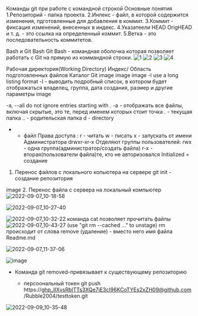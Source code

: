 
Команды git при работе с командной строкой
Основные понятия
1.Репозиторий - папка проекта.
2.Инлекс - файл, в которой содержится изменения, пдготовленные для добавления в коммит.
3.Коммит - фиксация изменений, внесенных в индекс.
4.Указатеели HEAD OrigHEAD и т. д. - это ссылка на определенный коммит.
5.Ветка - это последовательность коммитетов.


Bash и Git Bash
Git Bash - командная оболочка которая позволяет работать с Git на прямую из коммандной строки.
![1](https://user-images.githubusercontent.com/97594420/188813685-ecefb84a-6166-46a7-b713-6977759bc232.png)
![2](https://user-images.githubusercontent.com/97594420/188813739-cc956917-9a8a-4ec2-a302-13f1f181f377.png)
![3](https://user-images.githubusercontent.com/97594420/188813834-26b90949-a2ee-48bc-ac5e-21f71f2a786f.png)
![4](https://user-images.githubusercontent.com/97594420/188813849-0f1fb74f-bc40-48b8-b9f3-ff27fdf99d94.png)


Рабочая директория(Working Directory)
Индекс/ Область подготовленных файлов
Каталог Git image image image
-l use a long listing format
-l - выводить подробный список, в котором будет отображаться владелец, группа, дата создания, размер и другие параметры image


-a, --all do not ignore entries starting with .
-a - отображать все файлы, включая скрытые, это те, перед именем которых стоит точка
. - текущая папка
.. - родительская папка
d - directory
- - файл
Права доступа :
r - читать
w - писать
x - запускать от имени Администратора
drwxr-xr-x
Отделяют группы пользователей:
rwx - одна группа(администратор/создать файла)
r-x - вторая(пользователи файла)те, кто не авторизовался
Initialized = создание
1. Перенос файлов с локального копьютера на сервере
git init - создание репозитория

image
2. Перенос файла с сервера на локальный компьютер
![2022-09-07_10-18-58](https://user-images.githubusercontent.com/97594420/188814352-ce6f17fa-42c5-460d-b3c9-43261c4c2717.png)

![2022-09-07_10-27-40](https://user-images.githubusercontent.com/97594420/188816313-88996352-4da2-4d47-a09a-07a4154aece6.png)

![2022-09-07_10-32-22](https://user-images.githubusercontent.com/97594420/188816987-ee343010-ae75-4cae-856d-2a43c5d5fa07.png)
команда cat позволяет прочитать файлы
![2022-09-07_10-43-27](https://user-images.githubusercontent.com/97594420/188819505-e1b1bd50-dd97-4a03-8e0c-3db8841f6f4d.png)
 (use "git rm --cached <file>..." to unstage)
 rm происходит от слова remove (удаление)
  <file> - вместо него имя файла Readme.md
    
![2022-09-07_11-37-06](https://user-images.githubusercontent.com/97594420/188831967-7aac0448-b945-4754-8229-3b6534bb5c62.png)
   
   ![image](https://user-images.githubusercontent.com/97594420/189284921-5852a889-59b6-4cbe-a32e-f83dde245421.png)

* Команда git removed-привязывает к существующему репозиторию
   
   * персоональный токен git push https://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@github.com/Rubble2004/testtoken.git
   
![2022-09-09_10-35-48](https://user-images.githubusercontent.com/97594420/189297526-59848966-1b63-4472-82c5-67d4c1ccd9b6.png)
